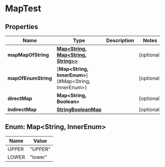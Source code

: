 
# MapTest

## Properties
Name | Type | Description | Notes
------------ | ------------- | ------------- | -------------
**mapMapOfString** | [**Map&lt;String, Map&lt;String, String&gt;&gt;**](Map.md) |  |  [optional]
**mapOfEnumString** | [**Map&lt;String, InnerEnum&gt;**](#Map&lt;String, InnerEnum&gt;) |  |  [optional]
**directMap** | **Map&lt;String, Boolean&gt;** |  |  [optional]
**indirectMap** | [**StringBooleanMap**](StringBooleanMap.md) |  |  [optional]


<a name="Map<String, InnerEnum>"></a>
## Enum: Map&lt;String, InnerEnum&gt;
Name | Value
---- | -----
UPPER | &quot;UPPER&quot;
LOWER | &quot;lower&quot;



